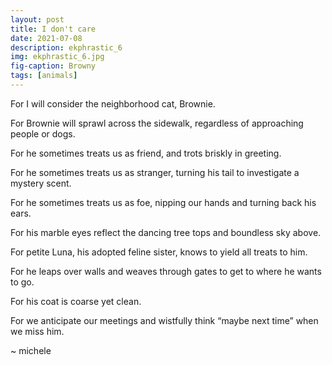 ```yaml
---
layout: post
title: I don't care
date: 2021-07-08
description: ekphrastic_6
img: ekphrastic_6.jpg
fig-caption: Browny
tags: [animals]
---
```

For I will consider the neighborhood cat, Brownie.    
    
For Brownie will sprawl across the sidewalk, regardless of approaching people or dogs.    

For he sometimes treats us as friend, and trots briskly in greeting.    
    
For he sometimes treats us as stranger, turning his tail to investigate a mystery scent.    
    
For he sometimes treats us as foe, nipping our hands and turning back his ears.   
    
For his marble eyes reflect the dancing tree tops and boundless sky above.    
    
For petite Luna, his adopted feline sister, knows to yield all treats to him.    
    
For he leaps over walls and weaves through gates to get to where he wants to go.    
    
For his coat is coarse yet clean.    
    
For we anticipate our meetings and wistfully think “maybe next time” when we miss him.   
   



~ michele
